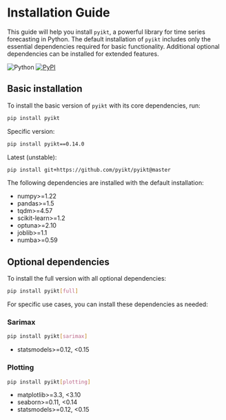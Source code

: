 # Installation Guide

This guide will help you install `pyikt`, a powerful library for time series forecasting in Python. The default installation of `pyikt` includes only the essential dependencies required for basic functionality. Additional optional dependencies can be installed for extended features.

![Python](https://img.shields.io/badge/python-3.9%20%7C%203.10%20%7C%203.11%20%7C%203.12-blue) [![PyPI](https://img.shields.io/pypi/v/pyikt)](https://pypi.org/project/pyikt/)

## **Basic installation**

To install the basic version of `pyikt` with its core dependencies, run:

```bash
pip install pyikt
```

Specific version:

```bash
pip install pyikt==0.14.0
```

Latest (unstable):

```bash
pip install git+https://github.com/pyikt/pyikt@master
```

The following dependencies are installed with the default installation:

+ numpy>=1.22
+ pandas>=1.5
+ tqdm>=4.57
+ scikit-learn>=1.2
+ optuna>=2.10
+ joblib>=1.1
+ numba>=0.59

## **Optional dependencies**

To install the full version with all optional dependencies:

```bash
pip install pyikt[full]
```

For specific use cases, you can install these dependencies as needed:

### Sarimax

```bash
pip install pyikt[sarimax]
```

+ statsmodels>=0.12, <0.15

### Plotting

```bash
pip install pyikt[plotting]
```

+ matplotlib>=3.3, <3.10
+ seaborn>=0.11, <0.14
+ statsmodels>=0.12, <0.15
